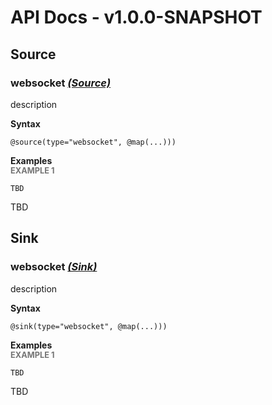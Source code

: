 # API Docs - v1.0.0-SNAPSHOT

## Source

### websocket *<a target="_blank" href="https://wso2.github.io/siddhi/documentation/siddhi-4.0/#source">(Source)</a>*

<p style="word-wrap: break-word">description </p>

<span id="syntax" class="md-typeset" style="display: block; font-weight: bold;">Syntax</span>
```
@source(type="websocket", @map(...)))
```

<span id="examples" class="md-typeset" style="display: block; font-weight: bold;">Examples</span>
<span id="example-1" class="md-typeset" style="display: block; color: rgba(0, 0, 0, 0.54); font-size: 12.8px; font-weight: bold;">EXAMPLE 1</span>
```
TBD
```
<p style="word-wrap: break-word">TBD</p>

## Sink

### websocket *<a target="_blank" href="https://wso2.github.io/siddhi/documentation/siddhi-4.0/#sink">(Sink)</a>*

<p style="word-wrap: break-word">description </p>

<span id="syntax" class="md-typeset" style="display: block; font-weight: bold;">Syntax</span>
```
@sink(type="websocket", @map(...)))
```

<span id="examples" class="md-typeset" style="display: block; font-weight: bold;">Examples</span>
<span id="example-1" class="md-typeset" style="display: block; color: rgba(0, 0, 0, 0.54); font-size: 12.8px; font-weight: bold;">EXAMPLE 1</span>
```
TBD
```
<p style="word-wrap: break-word">TBD</p>

